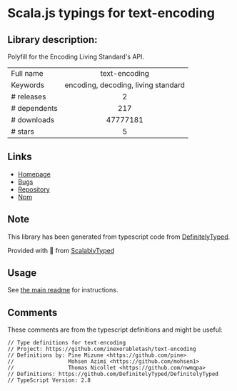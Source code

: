 
# Scala.js typings for text-encoding


## Library description:
Polyfill for the Encoding Living Standard's API.

|                    |                 |
| ------------------ | :-------------: |
| Full name          | text-encoding |
| Keywords           | encoding, decoding, living standard |
| # releases         | 2 |
| # dependents       | 217 |
| # downloads        | 47777181 |
| # stars            | 5 |

## Links
- [Homepage](https://github.com/inexorabletash/text-encoding)
- [Bugs](https://github.com/inexorabletash/text-encoding/issues)
- [Repository](https://github.com/inexorabletash/text-encoding)
- [Npm](https://www.npmjs.com/package/text-encoding)
    


## Note
This library has been generated from typescript code from [DefinitelyTyped](https://definitelytyped.org).

Provided with :purple_heart: from [ScalablyTyped](https://github.com/oyvindberg/ScalablyTyped)

## Usage
See [the main readme](../../readme.md) for instructions.

## Comments

These comments are from the typescript definitions and might be useful:
```
// Type definitions for text-encoding
// Project: https://github.com/inexorabletash/text-encoding
// Definitions by: Pine Mizune <https://github.com/pine>
//                 Mohsen Azimi <https://github.com/mohsen1>
//                 Thomas Nicollet <https://github.com/nwmqpa>
// Definitions: https://github.com/DefinitelyTyped/DefinitelyTyped
// TypeScript Version: 2.8

```

